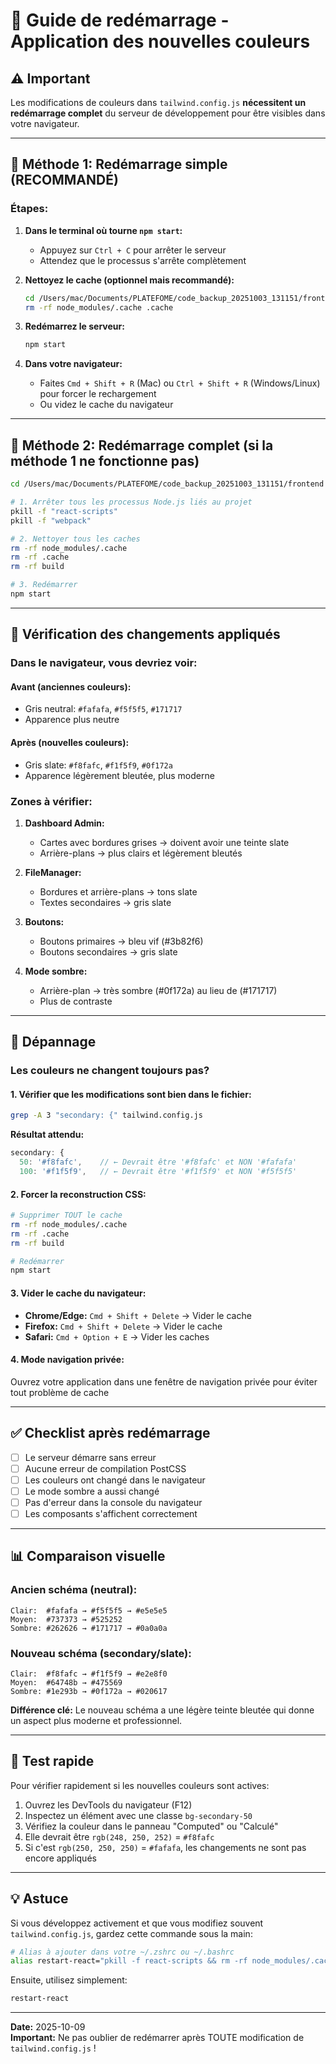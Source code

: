 # 🔄 Guide de redémarrage - Application des nouvelles couleurs

## ⚠️ Important

Les modifications de couleurs dans `tailwind.config.js` **nécessitent un redémarrage complet** du serveur de développement pour être visibles dans votre navigateur.

---

## 🚀 Méthode 1: Redémarrage simple (RECOMMANDÉ)

### Étapes:

1. **Dans le terminal où tourne `npm start`:**
   - Appuyez sur `Ctrl + C` pour arrêter le serveur
   - Attendez que le processus s'arrête complètement

2. **Nettoyez le cache (optionnel mais recommandé):**
   ```bash
   cd /Users/mac/Documents/PLATEFOME/code_backup_20251003_131151/frontend
   rm -rf node_modules/.cache .cache
   ```

3. **Redémarrez le serveur:**
   ```bash
   npm start
   ```

4. **Dans votre navigateur:**
   - Faites `Cmd + Shift + R` (Mac) ou `Ctrl + Shift + R` (Windows/Linux) pour forcer le rechargement
   - Ou videz le cache du navigateur

---

## 🔧 Méthode 2: Redémarrage complet (si la méthode 1 ne fonctionne pas)

```bash
cd /Users/mac/Documents/PLATEFOME/code_backup_20251003_131151/frontend

# 1. Arrêter tous les processus Node.js liés au projet
pkill -f "react-scripts"
pkill -f "webpack"

# 2. Nettoyer tous les caches
rm -rf node_modules/.cache
rm -rf .cache
rm -rf build

# 3. Redémarrer
npm start
```

---

## 🎨 Vérification des changements appliqués

### Dans le navigateur, vous devriez voir:

#### Avant (anciennes couleurs):
- Gris neutral: `#fafafa`, `#f5f5f5`, `#171717`
- Apparence plus neutre

#### Après (nouvelles couleurs):
- Gris slate: `#f8fafc`, `#f1f5f9`, `#0f172a`
- Apparence légèrement bleutée, plus moderne

### Zones à vérifier:

1. **Dashboard Admin:**
   - Cartes avec bordures grises → doivent avoir une teinte slate
   - Arrière-plans → plus clairs et légèrement bleutés

2. **FileManager:**
   - Bordures et arrière-plans → tons slate
   - Textes secondaires → gris slate

3. **Boutons:**
   - Boutons primaires → bleu vif (#3b82f6)
   - Boutons secondaires → gris slate

4. **Mode sombre:**
   - Arrière-plan → très sombre (#0f172a) au lieu de (#171717)
   - Plus de contraste

---

## 🐛 Dépannage

### Les couleurs ne changent toujours pas?

#### 1. Vérifier que les modifications sont bien dans le fichier:
```bash
grep -A 3 "secondary: {" tailwind.config.js
```

**Résultat attendu:**
```js
secondary: {
  50: '#f8fafc',    // ← Devrait être '#f8fafc' et NON '#fafafa'
  100: '#f1f5f9',   // ← Devrait être '#f1f5f9' et NON '#f5f5f5'
```

#### 2. Forcer la reconstruction CSS:
```bash
# Supprimer TOUT le cache
rm -rf node_modules/.cache
rm -rf .cache
rm -rf build

# Redémarrer
npm start
```

#### 3. Vider le cache du navigateur:
- **Chrome/Edge:** `Cmd + Shift + Delete` → Vider le cache
- **Firefox:** `Cmd + Shift + Delete` → Vider le cache
- **Safari:** `Cmd + Option + E` → Vider les caches

#### 4. Mode navigation privée:
Ouvrez votre application dans une fenêtre de navigation privée pour éviter tout problème de cache

---

## ✅ Checklist après redémarrage

- [ ] Le serveur démarre sans erreur
- [ ] Aucune erreur de compilation PostCSS
- [ ] Les couleurs ont changé dans le navigateur
- [ ] Le mode sombre a aussi changé
- [ ] Pas d'erreur dans la console du navigateur
- [ ] Les composants s'affichent correctement

---

## 📊 Comparaison visuelle

### Ancien schéma (neutral):
```
Clair:  #fafafa → #f5f5f5 → #e5e5e5
Moyen:  #737373 → #525252
Sombre: #262626 → #171717 → #0a0a0a
```

### Nouveau schéma (secondary/slate):
```
Clair:  #f8fafc → #f1f5f9 → #e2e8f0
Moyen:  #64748b → #475569
Sombre: #1e293b → #0f172a → #020617
```

**Différence clé:** Le nouveau schéma a une légère teinte bleutée qui donne un aspect plus moderne et professionnel.

---

## 🎯 Test rapide

Pour vérifier rapidement si les nouvelles couleurs sont actives:

1. Ouvrez les DevTools du navigateur (F12)
2. Inspectez un élément avec une classe `bg-secondary-50`
3. Vérifiez la couleur dans le panneau "Computed" ou "Calculé"
4. Elle devrait être `rgb(248, 250, 252)` = `#f8fafc`
5. Si c'est `rgb(250, 250, 250)` = `#fafafa`, les changements ne sont pas encore appliqués

---

## 💡 Astuce

Si vous développez activement et que vous modifiez souvent `tailwind.config.js`, gardez cette commande sous la main:

```bash
# Alias à ajouter dans votre ~/.zshrc ou ~/.bashrc
alias restart-react="pkill -f react-scripts && rm -rf node_modules/.cache .cache && npm start"
```

Ensuite, utilisez simplement:
```bash
restart-react
```

---

**Date:** 2025-10-09  
**Important:** Ne pas oublier de redémarrer après TOUTE modification de `tailwind.config.js` !
